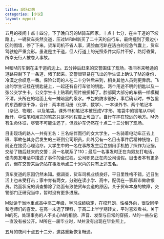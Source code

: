 ```yaml
---
title: 现场幻想
categories: [小说]
layout: mypost
---
```


五月的夜间十点十四分，下了晚自习的M骑车回家。十点十七分，在主干道的下坡路上，一辆货车突然变道，压过M和M新买了二十天的自行车，最终撞到了旁边小区的围墙，停了下来。货车司机不省人事，满脸血污趴在洁白的应急气囊上，货车驾驶舱严重变形。虽说是主干道，但人行道上的光照条件实际并不好，路灯昏黄。所幸无行人被卷入事故。

M和M的车倒在主干道的边上。五分钟后赶来的交警围住了现场，夜间本来畅通的道路只剩下了一条道，堵了起来。交警很容易在飞出的学生证上确认了M的身份，冷漠之余叹息一番。保险公司的人在二十分钟后来到，相关其他人员则更靠后。飞出的学生证挂在钥匙链上，一起还有自行车锁的钥匙、两个用途不明的钥匙以及一张公交学生卡，公交学生卡上贴着的照片被撕掉了。脸部同大部分的车祸一样模糊不清。头所在的地面上有一摊暗黑的泉水。书包的防水很好，事后确认时，书包里的东西都很干净，合计：两本练习册（化学、数学）、一本课外书、两个笔记本（杂记、物理）、以及笔袋。课外书和笔记本被压成V字形，笔袋中的钢笔从中间断开、中性笔和用完的笔芯只是不同程度上弯曲了。自行车摔在较远的地方。M仍有生命体征，尽管不可能生还了，但救护车仍然在十点二十三分到了现场。

目击现场的路人一共有五名：三名结伴而行的女大学生，一名骑着电动车正去上班、事故在其身后发生的三班倒公司职员，此外另有一名目击事件后精神恍惚，目前正在接受心理治疗。大学生中的一名在事故发生后立刻用手机拍了照作为证据，交给了随后赶来的交警；另一名联系了110；最后一名事发时正在向男友打电话，便向男友电话中描述了事件的全过程。公司职员正在向公司请假。目击者本有更多的，但在交警来后仍站在事发地点三十米内的只有上述五名。

货车变道的原因仍然未知。据调查，货车司机业绩良好，平日里性格不错，近日生活上也未受打击；家中育有两女，分别在读小学、高中，配偶在一家超市做收银员。路面状况的调查排除了路面有致使货车变道的原因。关于货车本身的故障，交警部门正研究当中，暂时没有更多进展。

M就读于当地重点高中高二年级，学习成绩稳定，在校开朗，性格外向，很受同学和老师们的喜爱。在高一末选了理科，于高二上半学期转文，平时喜欢看书。关于M的死，处理事务的人不关心M的相貌、声音、发型与日常的穿搭，M的一些杂记一直没有被公开。M所在一届毕业时，M并没有出现在毕业照上。

五月的夜间十点五十二分，道路重新恢复畅通。